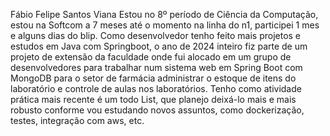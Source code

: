 Fábio Felipe Santos Viana
Estou no 8º período de Ciência da Computação, estou na Softcom a 7 meses até o momento na linha do n1, participei 1 mes e alguns dias do blip.
Como desenvolvedor tenho feito mais projetos e estudos em Java com Springboot, o ano de 2024 inteiro fiz parte de um projeto de extensão da faculdade onde fui alocado em um grupo de desenvolvedores para trabalhar num sistema web em Spring Boot com MongoDB para o setor de farmácia administrar o estoque de itens do laboratório e controle de aulas nos laboratórios. Tenho como atividade prática mais recente é um todo List, que planejo deixá-lo mais e mais robusto conforme vou estudando novos assuntos, como dockerização, testes, integração com aws, etc. 
